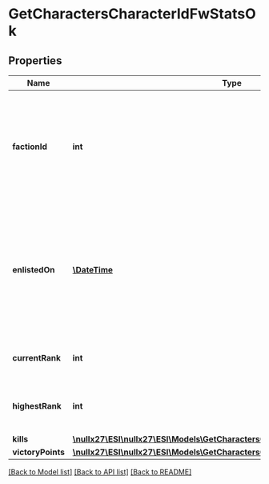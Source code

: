 # GetCharactersCharacterIdFwStatsOk

## Properties
Name | Type | Description | Notes
------------ | ------------- | ------------- | -------------
**factionId** | **int** | The faction the given character is enlisted to fight for. Will not be included if character is not enlisted in faction warfare | [optional] 
**enlistedOn** | [**\DateTime**](\DateTime.md) | The enlistment date of the given character into faction warfare. Will not be included if character is not enlisted in faction warfare | [optional] 
**currentRank** | **int** | The given character&#39;s current faction rank | [optional] 
**highestRank** | **int** | The given character&#39;s highest faction rank achieved | [optional] 
**kills** | [**\nullx27\ESI\nullx27\ESI\Models\GetCharactersCharacterIdFwStatsKills**](GetCharactersCharacterIdFwStatsKills.md) |  | 
**victoryPoints** | [**\nullx27\ESI\nullx27\ESI\Models\GetCharactersCharacterIdFwStatsVictoryPoints**](GetCharactersCharacterIdFwStatsVictoryPoints.md) |  | 

[[Back to Model list]](../README.md#documentation-for-models) [[Back to API list]](../README.md#documentation-for-api-endpoints) [[Back to README]](../README.md)


